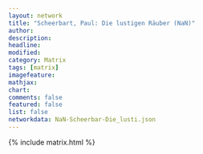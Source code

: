 ```yaml
---
layout: network
title: "Scheerbart, Paul: Die lustigen Räuber (NaN)"
author:
description:
headline:
modified:
category: Matrix
tags: [matrix]
imagefeature: 
mathjax: 
chart: 
comments: false
featured: false
list: false
networkdata: NaN-Scheerbar-Die_lusti.json
---
```

{% include matrix.html %}
